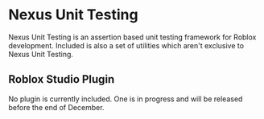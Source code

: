 # Nexus Unit Testing
Nexus Unit Testing is an assertion based unit testing framework
for Roblox development. Included is also a set of utilities which
aren't exclusive to Nexus Unit Testing.

## Roblox Studio Plugin
No plugin is currently included. One is in progress and will
be released before the end of December.